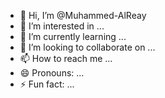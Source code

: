 - 👋 Hi, I’m @Muhammed-AlReay
- 👀 I’m interested in ...
- 🌱 I’m currently learning ...
- 💞️ I’m looking to collaborate on ...
- 📫 How to reach me ...
- 😄 Pronouns: ...
- ⚡ Fun fact: ...

<!---
Muhammed-AlReay/Muhammed-AlReay is a ✨ special ✨ repository because its `README.md` (this file) appears on your GitHub profile.
You can click the Preview link to take a look at your changes.
--->
